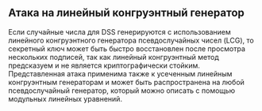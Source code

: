 ## Атака на линейный конгруэнтный генератор

Если случайные числа для DSS генерируются с использованием линейного конгруэнтного генератора псевдослучайных чисел (LCG), то секретный ключ может быть быстро восстановлен после просмотра нескольких подписей, так как линейный конгруэнтный метод предсказуем и не является криптографически стойким. Представленная атака применима также к усеченным линейным конгруэнтным генераторам и может быть распространена на любой псевдослучайный генератор, который можно описать с помощью модульных линейных уравнений.
